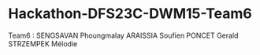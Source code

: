 # Hackathon-DFS23C-DWM15-Team6
Team6 : SENGSAVAN Phoungmalay ARAISSIA Soufien PONCET Gerald STRZEMPEK Mélodie
